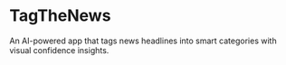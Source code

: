 # TagTheNews
An AI-powered app that tags news headlines into smart categories with visual confidence insights.
